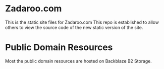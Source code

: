 # Zadaroo.com
This is the static site files for Zadaroo.com
This repo is established to allow others to
view the source code of the new static version
of the site.

# Public Domain Resources
Most the public domain resources are hosted on
Backblaze B2 Storage.
